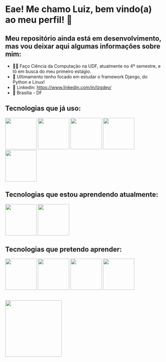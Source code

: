 # Eae! Me chamo Luiz, bem vindo(a) ao meu perfil! 👋
## Meu repositório ainda está em desenvolvimento, mas vou deixar aqui algumas informações sobre mim:

- 👨‍🎓 Faço Ciência da Computação na UDF, atualmente no 4º semestre, e tô em busca do meu primeiro estágio.
- 🐍 Ultimamento tenho focado em estudar o framework Django, do Python e Linux!
- 🔗 Linkedin: https://www.linkedin.com/in/lzgdev/
- 📍 Brasília - DF

## Tecnologias que já uso: 
<img height='100px' width='100px' src="https://cdn.jsdelivr.net/gh/devicons/devicon@latest/icons/python/python-original.svg" /> <img height='100px' width='100px' src="https://cdn.jsdelivr.net/gh/devicons/devicon@latest/icons/git/git-original.svg" /> <img height='100px' width='100px' src="https://cdn.jsdelivr.net/gh/devicons/devicon@latest/icons/mysql/mysql-plain-wordmark.svg" /> <img height='100px' width='100px'  src="https://cdn.jsdelivr.net/gh/devicons/devicon@latest/icons/html5/html5-original-wordmark.svg" /> <img height='100px' width='100px' src="https://cdn.jsdelivr.net/gh/devicons/devicon@latest/icons/css3/css3-original-wordmark.svg" />



## Tecnologias que estou aprendendo atualmente: 
<img height='100px' width='100px' src="https://cdn.jsdelivr.net/gh/devicons/devicon@latest/icons/django/django-plain-wordmark.svg" /> <img height='100px' width='100px' src="https://cdn.jsdelivr.net/gh/devicons/devicon@latest/icons/linux/linux-original.svg" />
          
          
          
## Tecnologias que pretendo aprender:
<img height='100px' width='100px' src="https://cdn.jsdelivr.net/gh/devicons/devicon@latest/icons/java/java-original-wordmark.svg" /> <img height='100px' width='100px' src="https://cdn.jsdelivr.net/gh/devicons/devicon@latest/icons/javascript/javascript-original.svg" /> <img height='100px' width='100px' src="https://cdn.jsdelivr.net/gh/devicons/devicon@latest/icons/react/react-original-wordmark.svg" />  <img height='100px' width='100px' src="https://cdn.jsdelivr.net/gh/devicons/devicon@latest/icons/nodejs/nodejs-original-wordmark.svg" />
          

##
<div>
<a href="https://github.com/ynglzg">
<img loading="lazy" height="180em" src="https://github-readme-stats.vercel.app/api/top-langs/?username=ynglzg&layout=compact&langs_count=7&theme=dracula"/>
</div>

